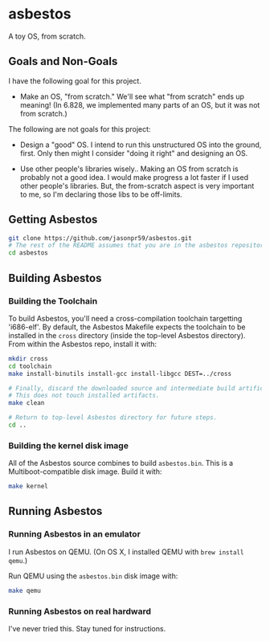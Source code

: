 asbestos
========

A toy OS, from scratch.

Goals and Non-Goals
-------------------

I have the following goal for this project.

  * Make an OS, "from scratch."  We'll see what "from scratch" ends up
    meaning!  (In 6.828, we implemented many parts of an OS, but it
    was not from scratch.)

The following are not goals for this project:

  * Design a "good" OS.  I intend to run this unstructured OS into the
    ground, first.  Only then might I consider "doing it right" and
    designing an OS.

  * Use other people's libraries wisely..  Making an OS from scratch
    is probably not a good idea.  I would make progress a lot faster
    if I used other people's libraries.  But, the from-scratch aspect
    is very important to me, so I'm declaring those libs to be
    off-limits.


Getting Asbestos
----------------
```bash
git clone https://github.com/jasonpr59/asbestos.git
# The rest of the README assumes that you are in the asbestos repository.
cd asbestos
```

Building Asbestos
-----------------

### Building the Toolchain

To build Asbestos, you'll need a cross-compilation toolchain targetting
'i686-elf'.  By default, the Asbestos Makefile expects the toolchain to be
installed in the `cross` directory (inside the top-level Asbestos directory).
From within the Asbestos repo, install it with:
```bash
mkdir cross
cd toolchain
make install-binutils install-gcc install-libgcc DEST=../cross

# Finally, discard the downloaded source and intermediate build artificats.
# This does not touch installed artifacts.
make clean

# Return to top-level Asbestos directory for future steps.
cd ..
```

### Building the kernel disk image

All of the Asbestos source combines to build `asbestos.bin`.  This is a
Multiboot-compatible disk image. Build it with:
```bash
make kernel
```

Running Asbestos
----------------

### Running Asbestos in an emulator

I run Asbestos on QEMU.  (On OS X, I installed QEMU with `brew install qemu`.)

Run QEMU using the `asbestos.bin` disk image with:
```bash
make qemu
```

### Running Asbestos on real hardward

I've never tried this.  Stay tuned for instructions.